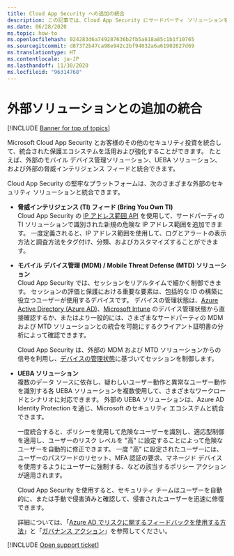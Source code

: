 ```yaml
---
title: Cloud App Security への追加の統合
description: この記事では、Cloud App Security にサードパーティ ソリューションを統合する方法について説明します。
ms.date: 06/28/2020
ms.topic: how-to
ms.openlocfilehash: 024283d6a749287636b2fb5a618a85c1b1f10765
ms.sourcegitcommit: d87372b47ca98e942c2bf94032a6a61902627d69
ms.translationtype: HT
ms.contentlocale: ja-JP
ms.lasthandoff: 11/30/2020
ms.locfileid: "96314768"
---
```

# <a name="additional-integrations-with-external-solutions"></a>外部ソリューションとの追加の統合

[!INCLUDE [Banner for top of topics](includes/banner.md)]

Microsoft Cloud App Security とお客様のその他のセキュリティ投資を統合して、統合された保護エコシステムを活用および強化することができます。 たとえば、外部のモバイル デバイス管理ソリューション、UEBA ソリューション、および外部の脅威インテリジェンス フィードと統合できます。

Cloud App Security の堅牢なプラットフォームは、次のさまざまな外部のセキュリティ ソリューションと統合できます。

- **脅威インテリジェンス (TI) フィード (Bring You Own TI)**  
    Cloud App Security の [IP アドレス範囲 API](api-data-enrichment.md) を使用して、サードパーティの TI ソリューションで識別された新規の危険な IP アドレス範囲を追加できます。 一度定義されると、IP アドレス範囲を使用して、ログとアラートの表示方法と調査方法をタグ付け、分類、およびカスタマイズすることができます。

- **モバイル デバイス管理 (MDM) / Mobile Threat Defense (MTD) ソリューション**  
    Cloud App Security では、セッションをリアルタイムで細かく制御できます。 セッションの評価と保護における重要な要素は、包括的な ID の構築に役立つユーザーが使用するデバイスです。 デバイスの管理状態は、[Azure Active Directory (Azure AD)](/azure/active-directory/conditional-access/overview)、[Microsoft Intune](/intune/mobile-threat-defense) のデバイス管理状態から直接確認するか、またはより一般的には、さまざまなサードパーティの MDM および MTD ソリューションとの統合を可能にするクライアント証明書の分析によって確認できます。

    Cloud App Security は、外部の MDM および MTD ソリューションからの信号を利用し、[デバイスの管理状態](proxy-intro-aad.md#managed-device-identification)に基づいてセッションを制御します。

- **UEBA ソリューション**  
    複数のデータ ソースに依存し、疑わしいユーザー動作と異常なユーザー動作を識別する各 UEBA ソリューションを複数使用して、さまざまなワークロードとシナリオに対応できます。 外部の UEBA ソリューションは、Azure AD Identity Protection を通じ、Microsoft のセキュリティ エコシステムと統合できます。

    一度統合すると、ポリシーを使用して危険なユーザーを識別し、適応型制御を適用し、ユーザーのリスク レベルを "高" に設定することによって危険なユーザーを自動的に修正できます。 一度 "高" に設定されたユーザーには、ユーザーのパスワードのリセット、MFA 認証の要求、マネージド デバイスを使用するようにユーザーに強制する、などの該当するポリシー アクションが適用されます。

    Cloud App Security を使用すると、セキュリティ チームはユーザーを自動的に、または手動で侵害済みと確認して、侵害されたユーザーを迅速に修復できます。

    詳細については、「[Azure AD でリスクに関するフィードバックを使用する方法](/azure/active-directory/identity-protection/howto-identity-protection-risk-feedback#how-does-azure-ad-use-my-risk-feedback)」と「[ガバナンス アクション](accounts.md#governance-actions)」を参照してください。

[!INCLUDE [Open support ticket](includes/support.md)]
